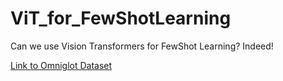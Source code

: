 # ViT_for_FewShotLearning
Can we use Vision Transformers for FewShot Learning? Indeed!

<a href="https://www.kaggle.com/datasets/watesoyan/omniglot">Link to Omniglot Dataset</a>
